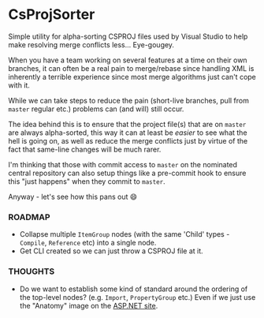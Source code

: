CsProjSorter
============

Simple utility for alpha-sorting CSPROJ files used by Visual Studio to help make resolving merge conflicts less... Eye-gougey.

When you have a team working on several features at a time on their own branches, it can often be a real pain to merge/rebase since handling XML is inherently a terrible experience since most merge algorithms just can't cope with it.

While we can take steps to reduce the pain (short-live branches, pull from `master` regular etc.) problems can (and will) still occur.

The idea behind this is to ensure that the project file(s) that are on `master` are always alpha-sorted, this way it can at least be _easier_ to see what the hell is going on, as well as reduce the merge conflicts just by virtue of the fact that same-line changes will be much rarer.

I'm thinking that those with commit access to `master` on the nominated central repository can also setup things like a pre-commit hook to ensure this "just happens" when they commit to `master`.

Anyway - let's see how this pans out :smile: 

### ROADMAP

- Collapse multiple `ItemGroup` nodes (with the same 'Child' types - `Compile`, `Reference` etc) into a single node.
- Get CLI created so we can just throw a CSPROJ file at it.


### THOUGHTS

- Do we want to establish some kind of standard around the ordering of the top-level nodes? (e.g. `Import`, `PropertyGroup` etc.) Even if we just use the "Anatomy" image on the [ASP.NET site](http://www.asp.net/web-forms/tutorials/deployment/web-deployment-in-the-enterprise/understanding-the-project-file).